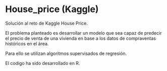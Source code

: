 # House_price (Kaggle)

Solución al reto de Kaggle House Price.

El problema planteado es desarrollar un modelo que sea capaz de predecir el precio de venta de una vivienda en base a los datos de compraventas históricos en el área.

Para ello se utilizan algoritmos supervisados de regresión.

El codigo ha sido desarrollado en R.


